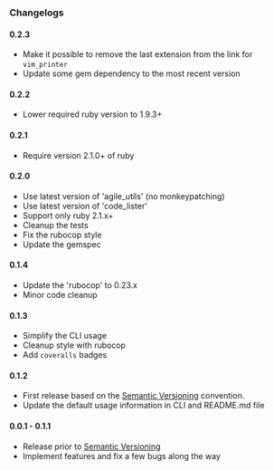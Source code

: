 ### Changelogs

#### 0.2.3

- Make it possible to remove the last extension from the link for `vim_printer`
- Update some gem dependency to the most recent version

#### 0.2.2

- Lower required ruby version to 1.9.3+

#### 0.2.1

- Require version 2.1.0+ of ruby

#### 0.2.0

- Use latest version of 'agile_utils' (no monkeypatching)
- Use latest version of 'code_lister'
- Support only ruby 2.1.x+
- Cleanup the tests
- Fix the rubocop style
- Update the gemspec

#### 0.1.4

- Update the 'rubocop' to 0.23.x
- Minor code cleanup

#### 0.1.3

- Simplify the CLI usage
- Cleanup style with rubocop
- Add `coveralls` badges

#### 0.1.2

- First release based on the [Semantic Versioning][] convention.
- Update the default usage information in CLI and README.md file

#### 0.0.1 - 0.1.1

- Release prior to [Semantic Versioning][]
- Implement features and fix a few bugs along the way

[agile_utils]: https://rubygems.org/gems/agile_utils
[code_lister]: https://rubygems.org/gems/code_lister
[ebook_renamer]: https://rubygems.org/gems/ebook_renamer
[rubocop]: https://github.com/bbatsov/rubocop
[gemnasium]: https://gemnasium.com/agilecreativity/index_html
[Semantic Versioning]: http://semver.org
